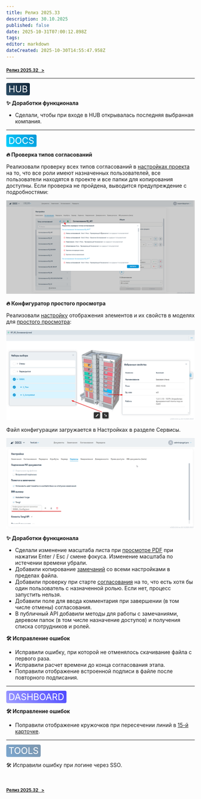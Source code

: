 ```yaml
---
title: Релиз 2025.33
description: 30.10.2025
published: false
date: 2025-10-31T07:00:12.898Z
tags: 
editor: markdown
dateCreated: 2025-10-30T14:55:47.958Z
---
```


<sub>**[Релиз 2025.32   >](/general/updates/2025-32)**</sub>

---

<span style="background: linear-gradient(45deg, #2D4E67, #112538); color: white; padding: 2px 6px; border-radius: 4px; font-size: 24px;">HUB</span>

**:sparkles: Доработки функционала**
- Сделали, чтобы при входе в HUB открывалась последняя выбранная компания.

---
<span style="background: linear-gradient(45deg, #00D1FF, #0695D7); color: white; padding: 2px 6px; border-radius: 4px; font-size: 24px;">DOCS</span>

**:fire: Проверка типов согласований**

Реализовали проверку всех типов согласований в [настройках проекта](/docs/settings#reviews) на то, что все роли имеют назначенных пользователей, все пользователи находятся в проекте и все папки для копирования доступны. Если проверка не пройдена, выводится предупреждение с подробностями:

![проверки_типов_соглсований.png](/проверки_типов_соглсований.png)

**:fire: Конфигуратор простого просмотра**

Реализовали [настройку](/docs/settings#services) отображения элементов и их свойств в моделях для [простого просмотра](/docs/sharedSettings):

![конфигуратор_простого_просмотра_1.png](/конфигуратор_простого_просмотра_1.png)

Файл конфигурации загружается в Настройках в разделе Сервисы.

![конфигуратор_простого_просмотра_2.png](/конфигуратор_простого_просмотра_2.png)

**:sparkles: Доработки функционала**
- Сделали изменение масштаба листа при [просмотре PDF](/docs/viewers#pdf) при нажатии Enter / Esc / смене фокуса. Изменение масштаба по истечении времени убрали.
- Добавили копирование [замечаний](/docs/issues) со всеми настройками в пределах файла.
- Добавили проверку при старте [согласования](/docs/reviews#start) на то, что есть хотя бы один пользователь с назначенной ролью. Если нет, процесс запустить нельзя.
- Добавили поле для ввода комментария при завершении (в том числе отмены) согласования.
- В публичный API добавили методы для работы с замечаниями, деревом папок (в том числе назначение доступов) и получения списка сотрудников и ролей.

**:hammer_and_wrench: Исправление ошибок**
- Исправили ошибку, при которой не отменялось скачивание файла с первого раза.
- Исправили расчет времени до конца согласования этапа.
- Поправили отображение встроенной подписи в файле после повторного подписания.

---
<span style="background: linear-gradient(45deg, #A09EFF, #4B47FF); color: white; padding: 2px 6px; border-radius: 4px; font-size: 24px;">DASHBOARD</span>

**:hammer_and_wrench: Исправление ошибок**
- Поправили отображение кружочков при пересечении линий в [15-й карточке](/dash/cards-10).

---
<span style="background: linear-gradient(45deg, #7AA6CF, #7D96AD); color: white; padding: 2px 6px; border-radius: 4px; font-size: 24px;">TOOLS</span>

:hammer_and_wrench: Исправили ошибку при логине через SSO.

#
<sub>**[Релиз 2025.32   >](/general/updates/2025-32)**</sub>